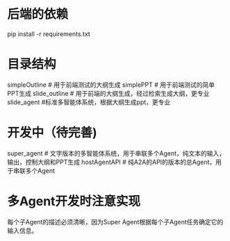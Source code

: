 # 后端的依赖
pip install -r requirements.txt

# 目录结构
simpleOutline   # 用于前端测试的大纲生成
simplePPT     # 用于前端测试的简单PPT生成
slide_outline   # 用于前端的大纲生成，经过检索生成大纲，更专业
slide_agent   #标准多智能体系统，根据大纲生成ppt，更专业

# 开发中（待完善)
super_agent   # 文字版本的多智能体系统，用于串联多个Agent，纯文本的输入，输出，控制大纲和PPT生成
hostAgentAPI  # 纯A2A的API的版本的总Agent，用于串联多个Agent

# 多Agent开发时注意实现
每个子Agent的描述必须清晰，因为Super Agent根据每个子Agent任务确定它的输入信息。